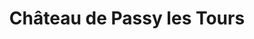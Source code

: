 ---
guid: "36b7c648bcaa"
title: "Château de Passy les Tours"
latlng: "47.21492, 3.07516"
youtubeId: "Cc3CyfJqNmE" 
---